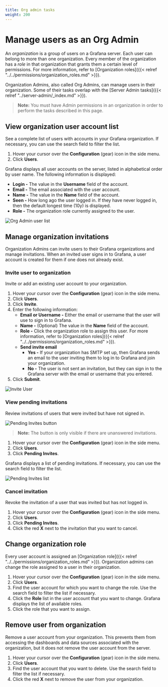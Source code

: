 ```yaml
---
title: Org admin tasks
weight: 200
---
```


# Manage users as an Org Admin

An _organization_ is a group of users on a Grafana server. Each user can belong to more than one organization. Every member of the organization has a _role_ in that organization that grants them a certain level of permissions. For more information, refer to [Organization roles]({{< relref "../../permissions/organization_roles.md" >}}).

Organization Admins, also called Org Admins, can manage users in their organization. Some of their tasks overlap with the [Server Admin tasks]({{< relref "../server-admin/_index.md" >}}).

> **Note:** You must have Admin permissions in an organization in order to perform the tasks described in this page.

## View organization user account list

See a complete list of users with accounts in your Grafana organization. If necessary, you can use the search field to filter the list.

1. Hover your cursor over the **Configuration** (gear) icon in the side menu.
1. Click **Users**.

Grafana displays all user accounts on the server, listed in alphabetical order by user name. The following information is displayed:

- **Login -** The value in the **Username** field of the account.
- **Email -** The email associated with the user account.
- **Name -** The value in the **Name** field of the account.
- **Seen -** How long ago the user logged in. If they have never logged in, then the default longest time (10y) is displayed.
- **Role -** The organization role currently assigned to the user.

![Org Admin user list](/static/img/docs/manage-users/org-user-list-7-3.png)

## Manage organization invitations

Organization Admins can invite users to their Grafana organizations and manage invitations. When an invited user signs in to Grafana, a user account is created for them if one does not already exist.

### Invite user to organization

Invite or add an existing user account to your organization.

1. Hover your cursor over the **Configuration** (gear) icon in the side menu.
1. Click **Users**.
1. Click **Invite**.
1. Enter the following information:
   - **Email or Username -** Either the email or username that the user will use to sign in to Grafana.
   - **Name -** (Optional) The value in the **Name** field of the account.
   - **Role -** Click the organization role to assign this user. For more information, refer to [Organization roles]({{< relref "../../permissions/organization_roles.md" >}}).
   - **Send invite email**
     - **Yes -** If your organization has SMTP set up, then Grafana sends an email to the user inviting them to log in to Grafana and join your organization.
     - **No -** The user is not sent an invitation, but they can sign in to the Grafana server with the email or username that you entered.
1. Click **Submit**.

![Invite User](/static/img/docs/manage-users/org-invite-user-7-3.png)

### View pending invitations

Review invitations of users that were invited but have not signed in.

![Pending Invites button](/static/img/docs/manage-users/pending-invites-button-7-3.png)

> **Note:** The button is only visible if there are unanswered invitations.

1. Hover your cursor over the **Configuration** (gear) icon in the side menu.
1. Click **Users**.
1. Click **Pending Invites**.

Grafana displays a list of pending invitations. If necessary, you can use the search field to filter the list.

![Pending Invites list](/static/img/docs/manage-users/pending-invites-list-7-3.png)

### Cancel invitation

Revoke the invitation of a user that was invited but has not logged in.

1. Hover your cursor over the **Configuration** (gear) icon in the side menu.
1. Click **Users**.
1. Click **Pending Invites**.
1. Click the red **X** next to the invitation that you want to cancel.

## Change organization role

Every user account is assigned an [Organization role]({{< relref "../../permissions/organization_roles.md" >}}). Organization admins can change the role assigned to a user in their organization.

1. Hover your cursor over the **Configuration** (gear) icon in the side menu.
1. Click **Users**.
1. Find the user account for which you want to change the role. Use the search field to filter the list if necessary.
1. Click the **Role** list in the user account that you want to change. Grafana displays the list of available roles.
1. Click the role that you want to assign.

## Remove user from organization

Remove a user account from your organization. This prevents them from accessing the dashboards and data sources associated with the organization, but it does not remove the user account from the server.

1. Hover your cursor over the **Configuration** (gear) icon in the side menu.
1. Click **Users**.
1. Find the user account that you want to delete. Use the search field to filter the list if necessary.
1. Click the red **X** next to remove the user from your organization.
